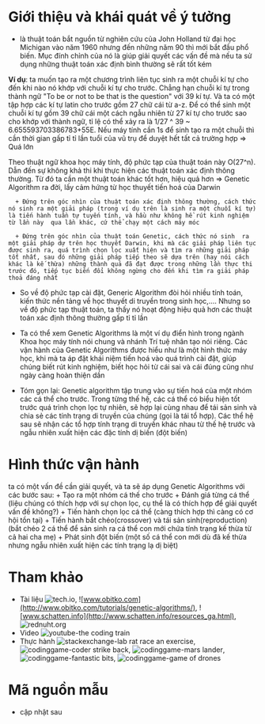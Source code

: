 # Giới thiệu và khái quát về ý tưởng
 - là thuật toán bắt nguồn từ nghiên cứu của John Holland từ đại học Michigan vào năm 1960 nhưng đến những năm 90 thì mới bắt đầu phổ biến. Mục đính chỉnh của nó là giúp giải quyết các vấn đề mà nếu ta sử dụng những thuật toán xác định bình thường sẽ rất tốt kém

**Ví dụ**:   ta muốn tạo ra một chương trình liên tục sinh ra một chuỗi kí tự cho đến khi nào nó khớp với chuỗi kí tự cho trước. Chẳng hạn chuỗi kí tự trong thành ngữ "To be or not to be that is the question" với 39 kí tự. Và ta có một tập hợp các kí tự latin cho trước gồm 27 chữ cái từ a-z. Để có thể sinh một chuỗi kí tự gồm 39 chữ cái một cách ngẫu nhiên từ 27 kí tự cho trước sao cho khớp với thành ngữ, tỉ lệ có thể xảy ra là 1/27 ^ 39 ~ 6.655593703386783+55E. Nếu máy tính cần 1s để sinh tạo ra một chuỗi thì cần thời gian gấp tỉ tỉ lần tuổi của vũ trụ để duyệt hết tất cả trường hợp => Quá lớn

Theo thuật ngữ khoa học máy tính, độ phức tạp của thuật toán này O(27^n). Dẫn đến sự không khả thi khi thực hiện các thuật toán xác định thông thường. Từ đó ta cần một thuật toán khác tốt hơn, hiệu quả hơn  => Genetic Algorithm ra đời, lấy cảm hứng từ học thuyết tiến hoá của Darwin
    
      + Đứng trên góc nhìn của thuật toán xác định thông thường, cách thức nó sinh ra một giải pháp (trong ví dụ trên là sinh ra một chuỗi kí tự) là tiến hành tuần tự tuyến tính, và hầu như không hề rút kinh nghiệm từ lần này  qua lần khác, cứ thể chạy một cách máy móc
    
      + Đứng trên góc nhìn của thuật toán Genetic, cách thức nó sinh  ra một giải pháp dự trên học thuyết Darwin, khi mà các giải pháp liên tục được sinh ra, quá trình chọn lọc xuất hiện và tìm ra những giải pháp tốt nhất, sau đó những giải pháp tiếp theo sẽ dựa trên (hay nói cách khác là kế thừa) những thành quả đã đạt được trong những lần thực thi trước đó, tiếp tục biến đổi không ngừng cho đến khi tìm ra giải pháp thoả đáng nhất

 - So về độ phức tạp cài đặt, Generic Algorithm đòi hỏi nhiều tính toán, kiến thức nền tảng về học thuyết di truyền trong sinh học,.... Nhưng so về độ phức tạp thuật toán, ta thấy nó hoạt động hiệu quả hơn các thuật toán xác định thông thường gấp tỉ tỉ lần

 - Ta có thể xem Genetic Algorithms là một ví dụ điển hình trong ngành Khoa học máy tính nói chung và nhánh Trí tuệ nhân tạo nói riêng. Các vận hành của Genetic Algorithms được hiểu như là một hình thức máy học, khi mà ta áp đặt khái niệm tiến hoá vào quá trình cài đặt, giúp chúng biết rút kinh nghiệm, biết học hỏi từ cái sai và cái đúng cũng như ngày càng hoàn thiện dần


 - Tóm gọn lại: Genetic algorithm tập trung vào sự tiến hoá của một nhóm các cá thể cho trước. Trong từng thế hệ,  các cá thể có biểu hiện tốt trước quá trình chọn lọc tự nhiên, sẽ hợp lại cùng nhau để tái sản sinh và chia sẻ các tính trạng di truyền của chúng (gọi là tái tổ hợp). Các thể hệ sau sẽ nhận các tổ hợp tính trạng di truyền khác nhau từ thế hệ trước và ngẫu nhiên xuất hiện các đặc tính dị biến (đột biến)

# Hình thức vận hành
ta có một vấn đề cần giải quyết, và ta sẽ áp dụng Genetic Algorithms với các bước sau:
        + Tạo ra một nhóm cá thế cho trước
        + Đánh giá từng cá thể (liệu chúng có thích hợp với sự chọn lọc, cụ thể là có thích hợp để giải quyết vấn đề không?)
        + Tiến hành chọn lọc cá thể (càng thích hợp thì càng có cơ hội tồn tại)
        + Tiến hành bắt chéo(crossover) và tái sản sinh(reproduction)   (bắt chéo 2 cá thể để sản sinh ra cá thể con mới chứa tính trạng kế thừa từ cả hai cha mẹ)
        + Phát sinh đột biến (một số cá thể con mới dù đã kế thừa nhưng ngẫu nhiên xuất hiện các tính trạng lạ dị biệt)

# Tham khảo
 -  Tài liệu
        ![tech.io](https://tech.io/playgrounds/334/genetic-algorithms/history), 
        ![www.obitko.com](http://www.obitko.com/tutorials/genetic-algorithms/), 
        ![www.schatten.info](http://www.schatten.info/resources_ga.html), 
        ![rednuht.org](http://rednuht.org/genetic_cars_2/)
 -  Video
        ![youtube-the coding train](https://www.youtube.com/watch?v=9zfeTw-uFCw&list=PLRqwX-V7Uu6bJM3VgzjNV5YxVxUwzALHV)
 - Thực hành
        ![stackexchange-lab rat race an exercise](https://codegolf.stackexchange.com/questions/44707/lab-rat-race-an-exercise-in-genetic-algorithms), 
        ![codinggame-coder strike back](https://www.codingame.com/multiplayer/bot-programming/coders-strike-back), 
        ![codinggame-mars lander](https://www.codingame.com/training/easy/mars-lander-episode-1), 
        ![codinggame-fantastic bits](https://www.codingame.com/multiplayer/bot-programming/fantastic-bits), 
        ![codinggame-game of drones](https://www.codingame.com/multiplayer/bot-programming/game-of-drones)


# Mã nguồn mẫu
 - cập nhật sau
